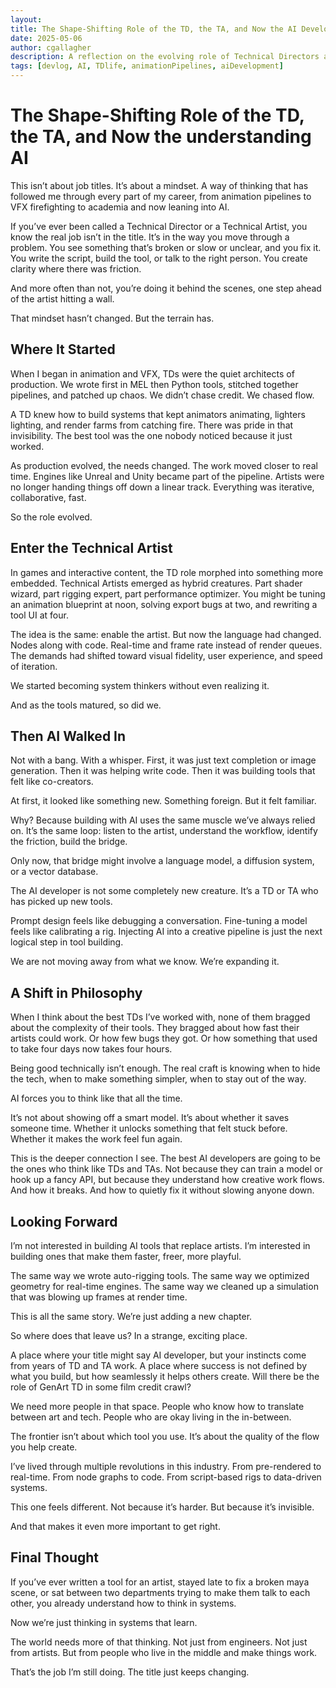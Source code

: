 ```yaml
---
layout: 
title: The Shape-Shifting Role of the TD, the TA, and Now the AI Developer
date: 2025-05-06
author: cgallagher
description: A reflection on the evolving role of Technical Directors and Technical Artists in the age of AI  and how system thinking continues to define creative innovation.
tags: [devlog, AI, TDlife, animationPipelines, aiDevelopment]
---
```


# The Shape-Shifting Role of the TD, the TA, and Now the understanding AI

This isn’t about job titles. It’s about a mindset. A way of thinking that has followed me through every part of my career, from animation pipelines to VFX firefighting to academia and now leaning into AI.

If you’ve ever been called a Technical Director or a Technical Artist, you know the real job isn’t in the title. It’s in the way you move through a problem. You see something that’s broken or slow or unclear, and you fix it. You write the script, build the tool, or talk to the right person. You create clarity where there was friction.

And more often than not, you’re doing it behind the scenes, one step ahead of the artist hitting a wall.

That mindset hasn’t changed. But the terrain has.

## Where It Started

When I began in animation and VFX, TDs were the quiet architects of production. We wrote first in MEL then Python tools, stitched together pipelines, and patched up chaos. We didn’t chase credit. We chased flow.

A TD knew how to build systems that kept animators animating, lighters lighting, and render farms from catching fire. There was pride in that invisibility. The best tool was the one nobody noticed because it just worked.

As production evolved, the needs changed. The work moved closer to real time. Engines like Unreal and Unity became part of the pipeline. Artists were no longer handing things off down a linear track. Everything was iterative, collaborative, fast.

So the role evolved.

## Enter the Technical Artist

In games and interactive content, the TD role morphed into something more embedded. Technical Artists emerged as hybrid creatures. Part shader wizard, part rigging expert, part performance optimizer. You might be tuning an animation blueprint at noon, solving export bugs at two, and rewriting a tool UI at four.

The idea is the same: enable the artist. But now the language had changed. Nodes along with code. Real-time and frame rate instead of render queues. The demands had shifted toward visual fidelity, user experience, and speed of iteration.

We started becoming system thinkers without even realizing it.

And as the tools matured, so did we.

## Then AI Walked In

Not with a bang. With a whisper. First, it was just text completion or image generation. Then it was helping write code. Then it was building tools that felt like co-creators.

At first, it looked like something new. Something foreign. But it felt familiar.

Why? Because building with AI uses the same muscle we’ve always relied on. It’s the same loop: listen to the artist, understand the workflow, identify the friction, build the bridge.

Only now, that bridge might involve a language model, a diffusion system, or a vector database.

The AI developer is not some completely new creature. It’s a TD or TA who has picked up new tools.

Prompt design feels like debugging a conversation. Fine-tuning a model feels like calibrating a rig. Injecting AI into a creative pipeline is just the next logical step in tool building.

We are not moving away from what we know. We’re expanding it.

## A Shift in Philosophy

When I think about the best TDs I’ve worked with, none of them bragged about the complexity of their tools. They bragged about how fast their artists could work. Or how few bugs they got. Or how something that used to take four days now takes four hours.

Being good technically isn’t enough. The real craft is knowing when to hide the tech, when to make something simpler, when to stay out of the way.

AI forces you to think like that all the time.

It’s not about showing off a smart model. It’s about whether it saves someone time. Whether it unlocks something that felt stuck before. Whether it makes the work feel fun again.

This is the deeper connection I see. The best AI developers are going to be the ones who think like TDs and TAs. Not because they can train a model or hook up a fancy API, but because they understand how creative work flows. And how it breaks. And how to quietly fix it without slowing anyone down.

## Looking Forward

I’m not interested in building AI tools that replace artists. I’m interested in building ones that make them faster, freer, more playful.

The same way we wrote auto-rigging tools. The same way we optimized geometry for real-time engines. The same way we cleaned up a simulation that was blowing up frames at render time.

This is all the same story. We’re just adding a new chapter.

So where does that leave us? In a strange, exciting place.

A place where your title might say AI developer, but your instincts come from years of TD and TA work. A place where success is not defined by what you build, but how seamlessly it helps others create. Will there be the role of GenArt TD in some film credit crawl?

We need more people in that space. People who know how to translate between art and tech. People who are okay living in the in-between.

The frontier isn’t about which tool you use. It’s about the quality of the flow you help create.

I’ve lived through multiple revolutions in this industry. From pre-rendered to real-time. From node graphs to code. From script-based rigs to data-driven systems.

This one feels different. Not because it’s harder. But because it’s invisible.

And that makes it even more important to get right.

## Final Thought

If you’ve ever written a tool for an artist, stayed late to fix a broken maya scene, or sat between two departments trying to make them talk to each other, you already understand how to think in systems.

Now we’re just thinking in systems that learn.

The world needs more of that thinking. Not just from engineers. Not just from artists. But from people who live in the middle and make things work.

That’s the job I’m still doing. The title just keeps changing.
